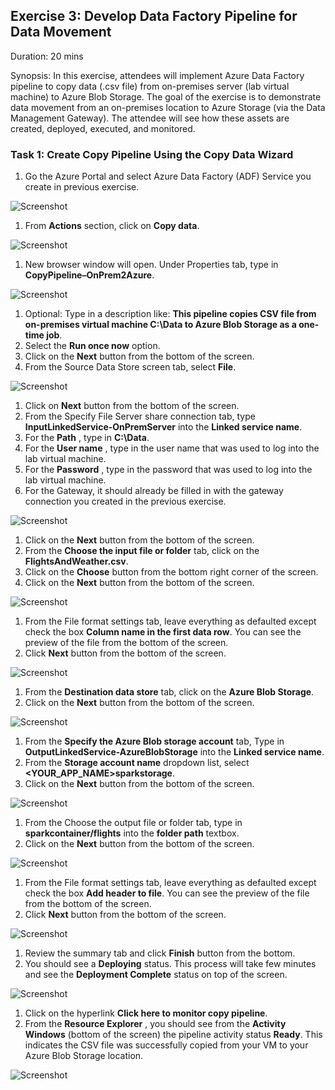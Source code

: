 ## Exercise 3: Develop Data Factory Pipeline for Data Movement

Duration: 20 mins

Synopsis: In this exercise, attendees will implement Azure Data Factory pipeline to copy data (.csv file) from on-premises server (lab virtual machine) to Azure Blob Storage. The goal of the exercise is to demonstrate data movement from an on-premises location to Azure Storage (via the Data Management Gateway). The attendee will see how these assets are created, deployed, executed, and monitored.

### Task 1: Create Copy Pipeline Using the Copy Data Wizard

1. Go the Azure Portal and select Azure Data Factory (ADF) Service you create in previous exercise.

![Screenshot](images/create_copy_pipeline_using_the_copy_data_wizard_0.png)

1. From **Actions** section, click on **Copy data**.

![Screenshot](images/create_copy_pipeline_using_the_copy_data_wizard_1.png)

1. New browser window will open.  Under Properties tab, type in **CopyPipeline–OnPrem2Azure**.

![Screenshot](images/create_copy_pipeline_using_the_copy_data_wizard_2.png)

1. Optional: Type in a description like: **This pipeline copies CSV file from on-premises virtual machine C:\Data to Azure Blob Storage as a one-time job**.
2. Select the **Run once now** option.
3. Click on the **Next** button from the bottom of the screen.
4. From the Source Data Store screen tab, select **File**.

![Screenshot](images/create_copy_pipeline_using_the_copy_data_wizard_3.png)

1. Click on **Next** button from the bottom of the screen.
2. From the Specify File Server share connection tab, type **InputLinkedService-OnPremServer** into the **Linked service name**.
3. For the **Path** , type in **C:\Data**.
4. For the **User name** , type in the user name that was used to log into the lab virtual machine.
5. For the **Password** , type in the password that was used to log into the lab virtual machine.
6. For the Gateway, it should already be filled in with the gateway connection you created in the previous exercise.

![Screenshot](images/create_copy_pipeline_using_the_copy_data_wizard_4.png)

1. Click on the **Next** button from the bottom of the screen.
2. From the **Choose the input file or folder** tab, click on the **FlightsAndWeather.csv**.
3. Click on the **Choose** button from the bottom right corner of the screen.
4. Click on the **Next** button from the bottom of the screen.

![Screenshot](images/create_copy_pipeline_using_the_copy_data_wizard_5.png)

1. From the File format settings tab, leave everything as defaulted except check the box **Column name in the first data row**.  You can see the preview of the file from the bottom of the screen.
2. Click **Next** button from the bottom of the screen.

![Screenshot](images/create_copy_pipeline_using_the_copy_data_wizard_6.png)

1. From the **Destination data store** tab, click on the **Azure Blob Storage**.
2. Click on the **Next** button from the bottom of the screen.

![Screenshot](images/create_copy_pipeline_using_the_copy_data_wizard_7.png)

1. From the **Specify the Azure Blob storage account** tab, Type in **OutputLinkedService-AzureBlobStorage** into the **Linked service name**.
2. From the **Storage account name** dropdown list, select **&lt;YOUR\_APP\_NAME&gt;sparkstorage**.
3. Click on the **Next** button from the bottom of the screen.

![Screenshot](images/create_copy_pipeline_using_the_copy_data_wizard_8.png)

1. From the Choose the output file or folder tab, type in **sparkcontainer/flights** into the **folder path** textbox.
2. Click on the **Next** button from the bottom of the screen.

![Screenshot](images/create_copy_pipeline_using_the_copy_data_wizard_9.png)

1. From the File format settings tab, leave everything as defaulted except check the box **Add header to file**. You can see the preview of the file from the bottom of the screen.
2. Click **Next** button from the bottom of the screen.

![Screenshot](images/create_copy_pipeline_using_the_copy_data_wizard_10.png)

1. Review the summary tab and click **Finish** button from the bottom.
2. You should see a **Deploying** status. This process will take few minutes and see the **Deployment Complete** status on top of the screen.

![Screenshot](images/create_copy_pipeline_using_the_copy_data_wizard_11.png)

1. Click on the hyperlink **Click here to monitor copy pipeline**.
2. From the **Resource Explorer** , you should see from the **Activity Windows** (bottom of the screen) the pipeline activity status **Ready**. This indicates the CSV file was successfully copied from your VM to your Azure Blob Storage location.

![Screenshot](images/create_copy_pipeline_using_the_copy_data_wizard_12.png)
